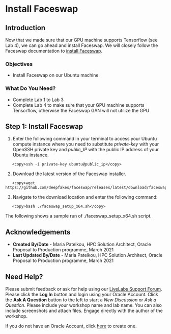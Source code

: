 # Install Faceswap

## Introduction

Now that we made sure that our GPU machine supports Tensorflow (see Lab 4), we can go ahead and install Faceswap.
We will closely follow the Faceswap documentation to [install Faceswap](https://forum.faceswap.dev/viewtopic.php?f=4&t=68).

### Objectives

- Install Faceswap on our Ubuntu machine

### What Do You Need?

- Complete Lab 1 to Lab 3
- Complete Lab 4 to make sure that your GPU machine supports Tensorflow, otherwise the Faceswap GAN will not utilize the GPU

## **Step 1:** Install Faceswap

1. Enter the following command in your terminal to access your Ubuntu compute instance where you need to substitute _private-key_ with your OpenSSH private key and _public_IP_ with the public IP address of your Ubuntu instance.

```
   <copy>ssh -i private-key ubuntu@public_ip</copy>
```

2. Download the latest version of the Faceswap installer.

```
   <copy>wget https://github.com/deepfakes/faceswap/releases/latest/download/faceswap_setup_x64.sh</copy>
```

3. Navigate to the download location and enter the following command:

```
   <copy>bash ./faceswap_setup_x64.sh</copy>
```

The following shows a sample run of ./faceswap_setup_x64.sh script.

## **Acknowledgements**

- **Created By/Date** - Maria Patelkou, HPC Solution Architect, Oracle Proposal to Production programme, March 2021
- **Last Updated By/Date** - Maria Patelkou, HPC Solution Architect, Oracle Proposal to Production programme, March 2021

## Need Help?

Please submit feedback or ask for help using our [LiveLabs Support Forum](https://community.oracle.com/tech/developers/categories/livelabsdiscussions). Please click the **Log In** button and login using your Oracle Account. Click the **Ask A Question** button to the left to start a _New Discussion_ or _Ask a Question_. Please include your workshop name and lab name. You can also include screenshots and attach files. Engage directly with the author of the workshop.

If you do not have an Oracle Account, click [here](https://profile.oracle.com/myprofile/account/create-account.jspx) to create one.
